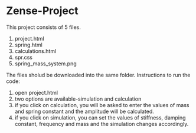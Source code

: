 # Zense-Project
This project consists of 5 files.
1. project.html
2. spring.html
3. calculations.html
4. spr.css
5. spring_mass_system.png

The files sholud be downloaded into the same folder.
Instructions to run the code:
1. open project.html
2. two options are available-simulation and calculation
3. if you click on calculation, you will be asked to enter the values of mass and spring constant and the amplitude will be calculated.
4. if you click on simulation, you can set the values of stiffness, damping constant, frequency and mass and the simulation changes accordingly.
